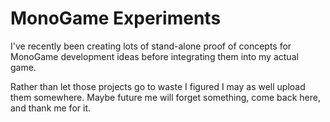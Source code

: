 # MonoGame Experiments
I've recently been creating lots of stand-alone proof of concepts for MonoGame development ideas before integrating them into my actual game.

Rather than let those projects go to waste I figured I may as well upload them somewhere. Maybe future me will forget something, come back here, and thank me for it.
